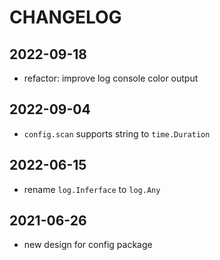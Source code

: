 # CHANGELOG

## 2022-09-18

- refactor: improve log console color output

## 2022-09-04

- `config.scan` supports string to `time.Duration`

## 2022-06-15

- rename `log.Inferface` to `log.Any`

## 2021-06-26

- new design for config package
